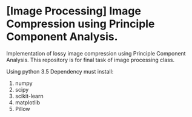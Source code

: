# [Image Processing] Image Compression using Principle Component Analysis.
Implementation of lossy image compression using Principle Component Analysis. This repository is for final task of image processing class.

Using python 3.5
Dependency must install:
1. numpy
2. scipy
3. scikit-learn
4. matplotlib
5. Pillow
